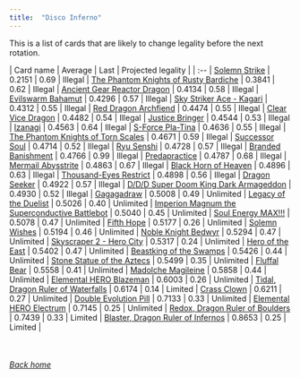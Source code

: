 ```yaml
---
title:  "Disco Inferno"
---
```


This is a list of cards that are likely to change legality before the next rotation.

| Card name | Average | Last | Projected legality |
| :-- |
[Solemn Strike](https://db.ygoprodeck.com/card/?search=Solemn%20Strike) | 0.2151 | 0.69 | Illegal |
[The Phantom Knights of Rusty Bardiche](https://db.ygoprodeck.com/card/?search=The%20Phantom%20Knights%20of%20Rusty%20Bardiche) | 0.3841 | 0.62 | Illegal |
[Ancient Gear Reactor Dragon](https://db.ygoprodeck.com/card/?search=Ancient%20Gear%20Reactor%20Dragon) | 0.4134 | 0.58 | Illegal |
[Evilswarm Bahamut](https://db.ygoprodeck.com/card/?search=Evilswarm%20Bahamut) | 0.4296 | 0.57 | Illegal |
[Sky Striker Ace - Kagari](https://db.ygoprodeck.com/card/?search=Sky%20Striker%20Ace%20-%20Kagari) | 0.4312 | 0.55 | Illegal |
[Red Dragon Archfiend](https://db.ygoprodeck.com/card/?search=Red%20Dragon%20Archfiend) | 0.4474 | 0.55 | Illegal |
[Clear Vice Dragon](https://db.ygoprodeck.com/card/?search=Clear%20Vice%20Dragon) | 0.4482 | 0.54 | Illegal |
[Justice Bringer](https://db.ygoprodeck.com/card/?search=Justice%20Bringer) | 0.4544 | 0.53 | Illegal |
[Izanagi](https://db.ygoprodeck.com/card/?search=Izanagi) | 0.4563 | 0.64 | Illegal |
[S-Force Pla-Tina](https://db.ygoprodeck.com/card/?search=S-Force%20Pla-Tina) | 0.4636 | 0.55 | Illegal |
[The Phantom Knights of Torn Scales](https://db.ygoprodeck.com/card/?search=The%20Phantom%20Knights%20of%20Torn%20Scales) | 0.4671 | 0.59 | Illegal |
[Successor Soul](https://db.ygoprodeck.com/card/?search=Successor%20Soul) | 0.4714 | 0.52 | Illegal |
[Ryu Senshi](https://db.ygoprodeck.com/card/?search=Ryu%20Senshi) | 0.4728 | 0.57 | Illegal |
[Branded Banishment](https://db.ygoprodeck.com/card/?search=Branded%20Banishment) | 0.4766 | 0.99 | Illegal |
[Predapractice](https://db.ygoprodeck.com/card/?search=Predapractice) | 0.4787 | 0.68 | Illegal |
[Mermail Abysstrite](https://db.ygoprodeck.com/card/?search=Mermail%20Abysstrite) | 0.4863 | 0.67 | Illegal |
[Black Horn of Heaven](https://db.ygoprodeck.com/card/?search=Black%20Horn%20of%20Heaven) | 0.4896 | 0.63 | Illegal |
[Thousand-Eyes Restrict](https://db.ygoprodeck.com/card/?search=Thousand-Eyes%20Restrict) | 0.4898 | 0.56 | Illegal |
[Dragon Seeker](https://db.ygoprodeck.com/card/?search=Dragon%20Seeker) | 0.4922 | 0.57 | Illegal |
[D/D/D Super Doom King Dark Armageddon](https://db.ygoprodeck.com/card/?search=D/D/D%20Super%20Doom%20King%20Dark%20Armageddon) | 0.4930 | 0.52 | Illegal |
[Gagagadraw](https://db.ygoprodeck.com/card/?search=Gagagadraw) | 0.5008 | 0.49 | Unlimited |
[Legacy of the Duelist](https://db.ygoprodeck.com/card/?search=Legacy%20of%20the%20Duelist) | 0.5026 | 0.40 | Unlimited |
[Imperion Magnum the Superconductive Battlebot](https://db.ygoprodeck.com/card/?search=Imperion%20Magnum%20the%20Superconductive%20Battlebot) | 0.5040 | 0.45 | Unlimited |
[Soul Energy MAX!!!](https://db.ygoprodeck.com/card/?search=Soul%20Energy%20MAX!!!) | 0.5078 | 0.47 | Unlimited |
[Fifth Hope](https://db.ygoprodeck.com/card/?search=Fifth%20Hope) | 0.5177 | 0.26 | Unlimited |
[Solemn Wishes](https://db.ygoprodeck.com/card/?search=Solemn%20Wishes) | 0.5194 | 0.46 | Unlimited |
[Noble Knight Bedwyr](https://db.ygoprodeck.com/card/?search=Noble%20Knight%20Bedwyr) | 0.5294 | 0.47 | Unlimited |
[Skyscraper 2 - Hero City](https://db.ygoprodeck.com/card/?search=Skyscraper%202%20-%20Hero%20City) | 0.5317 | 0.24 | Unlimited |
[Hero of the East](https://db.ygoprodeck.com/card/?search=Hero%20of%20the%20East) | 0.5402 | 0.47 | Unlimited |
[Beastking of the Swamps](https://db.ygoprodeck.com/card/?search=Beastking%20of%20the%20Swamps) | 0.5426 | 0.44 | Unlimited |
[Stone Statue of the Aztecs](https://db.ygoprodeck.com/card/?search=Stone%20Statue%20of%20the%20Aztecs) | 0.5499 | 0.35 | Unlimited |
[Fluffal Bear](https://db.ygoprodeck.com/card/?search=Fluffal%20Bear) | 0.5558 | 0.41 | Unlimited |
[Madolche Magileine](https://db.ygoprodeck.com/card/?search=Madolche%20Magileine) | 0.5858 | 0.44 | Unlimited |
[Elemental HERO Blazeman](https://db.ygoprodeck.com/card/?search=Elemental%20HERO%20Blazeman) | 0.6003 | 0.26 | Unlimited |
[Tidal, Dragon Ruler of Waterfalls](https://db.ygoprodeck.com/card/?search=Tidal,%20Dragon%20Ruler%20of%20Waterfalls) | 0.6174 | 0.14 | Limited |
[Crass Clown](https://db.ygoprodeck.com/card/?search=Crass%20Clown) | 0.6211 | 0.27 | Unlimited |
[Double Evolution Pill](https://db.ygoprodeck.com/card/?search=Double%20Evolution%20Pill) | 0.7133 | 0.33 | Unlimited |
[Elemental HERO Electrum](https://db.ygoprodeck.com/card/?search=Elemental%20HERO%20Electrum) | 0.7145 | 0.25 | Unlimited |
[Redox, Dragon Ruler of Boulders](https://db.ygoprodeck.com/card/?search=Redox,%20Dragon%20Ruler%20of%20Boulders) | 0.7439 | 0.33 | Limited |
[Blaster, Dragon Ruler of Infernos](https://db.ygoprodeck.com/card/?search=Blaster,%20Dragon%20Ruler%20of%20Infernos) | 0.8653 | 0.25 | Limited |

<br>

###### [Back home](index)